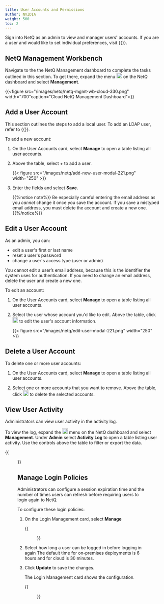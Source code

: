 ```yaml
---
title: User Accounts and Permissions
author: NVIDIA
weight: 500
toc: 2
---
```

Sign into NetQ as an admin to view and manager users' accounts. If you are a user and would like to set individual preferences, visit {{<link title="Set User Preferences" text="Set User Preferences">}}.

## NetQ Management Workbench

Navigate to the the NetQ Management dashboard to complete the tasks outlined in this section. To get there, expand the menu <img src="https://icons.cumulusnetworks.com/01-Interface-Essential/03-Menu/navigation-menu.svg" height="18" width="18"/> on the NetQ dashboard and select **Management**.

{{<figure src="/images/netq/netq-mgmt-wb-cloud-330.png" width="700"caption="Cloud NetQ Management Dashboard">}}

## Add a User Account

This section outlines the steps to add a local user. To add an LDAP user, refer to {{<link title="LDAP Authentication" text="LDAP Authentication">}}.

To add a new account:

1. On the User Accounts card, select **Manage** to open a table listing all user accounts.

2. Above the table, select + to add a user.

    {{< figure src="/images/netq/add-new-user-modal-221.png" width="250" >}}

3. Enter the fields and select **Save**.

    {{%notice note%}}
Be especially careful entering the email address as you *cannot* change it once you save the account. If you save a mistyped email address, you must delete the account and create a new one.
    {{%/notice%}}

## Edit a User Account

As an admin, you can:
+ edit a user's first or last name
+ reset a user's password
+ change a user's access type (user or admin)

You cannot edit a user’s email address, because this is the identifier the system uses for authentication. If you need to change an email address, delete the user and create a new one.

To edit an account:

1. On the User Accounts card, select **Manage** to open a table listing all user accounts.

2. Select the user whose account you'd like to edit. Above the table, click <img src="https://icons.cumulusnetworks.com/01-Interface-Essential/22-Edit/pencil-1.svg" alt="edit" height="18" width="18"/> to edit the user's account information.

    {{< figure src="/images/netq/edit-user-modal-221.png" width="250" >}}


## Delete a User Account

To delete one or more user accounts:

1. On the User Accounts card, select **Manage** to open a table listing all user accounts.

2. Select one or more accounts that you want to remove. Above the table, click <img src="https://icons.cumulusnetworks.com/01-Interface-Essential/23-Delete/bin-1.svg" alt="delete" height="18" width="18"/> to delete the selected accounts.

## View User Activity

Administrators can view user activity in the activity log.

To view the log, expand the <img src="https://icons.cumulusnetworks.com/01-Interface-Essential/03-Menu/navigation-menu.svg" alt="menu" height="18" width="18"/> menu on the NetQ dashboard and select **Management**. Under **Admin** select **Activity Log** to open a table listing user activity. Use the controls above the table to filter or export the data.

{{<figure src="/images/netq/main-menu-ntwk-activity-log-320.png" width="700" >}}


## Manage Login Policies

Administrators can configure a session expiration time and the number of times users can refresh before requiring users to login again to NetQ.

To configure these login policies:

1. On the Login Management card, select **Manage**

    {{<figure src="/images/netq/netq-mgmt-login-mgmt-config-modal-330.png" width="400" >}}

2. Select how long a user can be logged in before logging in again The default time for on-premises deployments is 6 hours and for cloud is 30 minutes.

3. Click **Update** to save the changes.

    The Login Management card shows the configuration.

    {{<figure src="/images/netq/netq-mgmt-login-mgmt-card-configd-330.png" width="200" >}}


